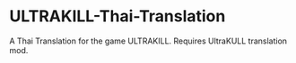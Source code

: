 # ULTRAKILL-Thai-Translation
A Thai Translation for the game ULTRAKILL. Requires UltraKULL translation mod.
